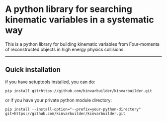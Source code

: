 # A python library for searching kinematic variables in a systematic way

This is a python library for building kinematic variables
from Four-momenta of reconstructed objects in high energy physics 
collisions.

---

## Quick installation

if you have setuptools installed, you can do:

```
pip install git+https://github.com/kinvarbuilder/kinvarbuilder.git
```

or if you have your private python module directory:

```
pip install --install-option="--prefix=your-python-directory" git+https://github.com/kinvarbuilder/kinvarbuilder.git
```
